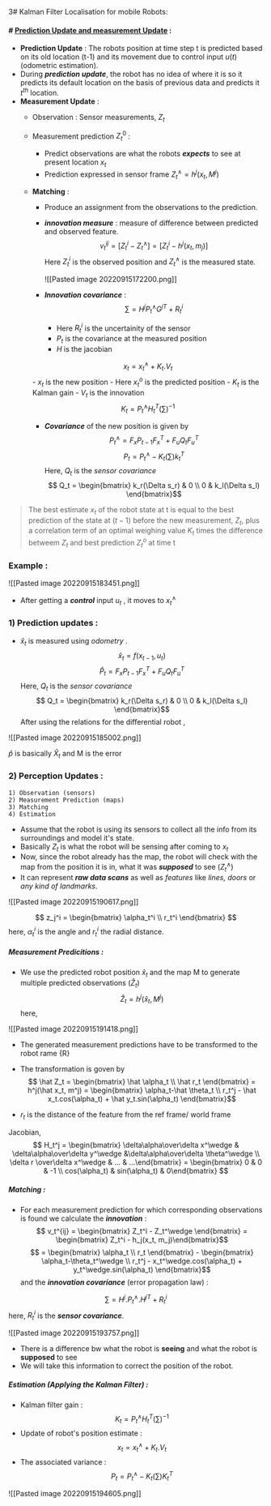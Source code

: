 3# Kalman Filter Localisation for mobile Robots:

#### # <u>Prediction Update and measurement Update</u> :

- **Prediction Update** : The robots position at time step t is predicted based on its old location (t-1) and its movement due to control input ${u(t)}$ (odometric estimation). 
- During ***prediction update***, the robot has no idea of where it is so it predicts its default location on the basis of previous data and predicts it ${t^{th}}$ location. 
- **Measurement Update** : 
	- Observation :  Sensor measurements, ${Z_t}$
	- Measurement prediction ${Z_t^0}$  : 
		- Predict observations are what the robots ***expects*** to see at present location ${x_t}$
		- Prediction expressed in sensor frame ${Z_t^\wedge = h^j(x_t, M^j)}$ 
	- **Matching** : 
		- Produce an assignment from the observations to the prediction.
		- ***innovation measure*** : measure of difference between predicted and observed feature.
		$$ v^{ij}_t = [Z_t^i-Z_t^\wedge] = [Z_t^i - h^j(x_t, m_j)]$$
			Here ${Z_t^i}$ is the observed position and ${Z_t^\wedge}$ is the measured state.
			
			![[Pasted image 20220915172200.png]]

		- ***Innovation covariance*** :
										$$ \sum = H^jP_t^\wedge G^{jT} + R_t^i$$
			- Here ${R_t^i}$ is the uncertainity of the sensor 
			- ${P_t}$ is the covariance at the measured position
			- ${H}$ is the jacobian 

		$$ x_t = x_t^\wedge + K_t.V_t$$
			- ${x_t}$ is the new position
			- Here ${x_t^o}$ is the predicted position
			- ${K_t}$ is the Kalman gain
			- ${V_t}$ is the innovation
		$$ K_t =P_t^\wedge H_t^T(\sum)^{-1} $$
		-  ***Covariance*** of the new position is given by 
			$$ P_t^\wedge = F_xP_{t-1}F_x^T + F_uQ_tF_u^T$$
			$$ P_t = P_t^\wedge - K_t(\sum)k_t^T$$
 			Here, ${Q_t}$ is the *sensor covariance*
			$$ Q_t = \begin{bmatrix} 
			k_r(\Delta s_r) & 0 \\ 0 & k_l(\Delta s_l) \end{bmatrix}$$ 
> The best estimate ${x_t}$ of the robot state at t is equal to the best prediction of the state at ${(t-1)}$ before the new measurement, ${Z_t}$, plus a correlation term of an optimal weighing value ${K_t}$ times the difference betweem ${Z_t}$ and best prediction ${Z_t^o}$ at time t

### Example : 

![[Pasted image 20220915183451.png]]

- After getting a ***control*** input ${u_t}$ , it moves to ${x_t^\wedge}$ 

### 1) Prediction updates :

- ${\hat x_t }$ is measured using *odometry* .
	$$ \hat x_t = f(x_{t-1}, u_t) $$
				$$ \hat P_t = F_xP_{t-1}F_x^T + F_uQ_tF_u^T$$
Here, ${Q_t}$ is the *sensor covariance*
			$$ Q_t = \begin{bmatrix} 
			k_r(\Delta s_r) & 0 \\ 0 & k_l(\Delta s_l) \end{bmatrix}$$
After using the relations for the differential robot , 

![[Pasted image 20220915185002.png]]

${\hat p}$ is basically ${\hat X_t}$ and M is the error 

### 2) Perception Updates :
	1) Observation (sensors)
	2) Measurement Prediction (maps)
	3) Matching
	4) Estimation

- Assume that the robot is using its sensors to collect all the info from its surroundings and model it's state.
- Basically ${Z_t}$ is what the robot will be sensing after coming to ${x_t}$
- Now, since the robot already has the map, the robot will check with the map from the position it is in, what it was ***supposed*** to see (${Z_t^\wedge}$)
- It can represent ***raw data scans*** as well as *features* like *lines, doors* or *any kind of landmarks*. 

![[Pasted image 20220915190617.png]]

$$ z_j^i = \begin{bmatrix} \alpha_t^i \\ r_t^i \end{bmatrix} $$
here, ${\alpha_t^i}$ is the angle and ${r_t^i}$ the radial distance.

##### Measurement Predicitions :

- We use the predicted robot position ${\hat x_t}$ and the map M to generate multiple predicted observations (${\hat Z_t}$)
$$ \hat Z_t = h^j(\hat x_t, M^j)$$
here, 

![[Pasted image 20220915191418.png]]

- The generated measurement predictions have to be transformed to the robot rame {R}
- The transformation is goven by 
$$ \hat Z_t = \begin{bmatrix} \hat \alpha_t \\ \hat r_t \end{bmatrix} = h^j(\hat x_t, m^j) = \begin{bmatrix}
\alpha_t-\hat \theta_t \\ r_t^j - \hat x_t.cos(\alpha_t) + \hat y_t.sin(\alpha_t) \end{bmatrix}$$

- ${r_t}$ is the distance of the feature from the ref frame/ world frame

Jacobian, 
$$ H_t^j = \begin{bmatrix} \delta\alpha\over\delta x^\wedge & \delta\alpha\over\delta y^\wedge &\delta\alpha\over\delta \theta^\wedge \\
\delta r \over\delta x^\wedge & ... & ...\end{bmatrix}  = \begin{bmatrix} 0 & 0 & -1 \\ cos(\alpha_t) & sin(\alpha_t) & 0\end{bmatrix} $$


##### Matching :
- For each measurement prediction for which corresponding observations is found we calculate the ***innovation*** :
	$$ v_t^{ij} = \begin{bmatrix} Z_t^i - Z_t^\wedge \end{bmatrix} = \begin{bmatrix} Z_t^i - h_j(x_t, m_j)\end{bmatrix}$$
	$$ = \begin{bmatrix} \alpha_t \\ r_t \end{bmatrix} - \begin{bmatrix}
\alpha_t-\theta_t^\wedge \\ r_t^j - x_t^\wedge.cos(\alpha_t) + y_t^\wedge.sin(\alpha_t) \end{bmatrix}$$
and the ***innovation covariance*** (error propagation law) : 

$$ \sum = H^j.P_t^\wedge.H^{jT} + R_t^i$$
here, ${R_t^i}$ is the ***sensor covariance***. 


![[Pasted image 20220915193757.png]]

- There is a difference bw what the robot is **seeing** and what the robot is **supposed** to see
- We will take this information to correct the position of the robot. 


##### Estimation (Applying the Kalman Filter) :

- Kalman filter gain : 
	$$ K_t =P_t^\wedge H_t^T(\sum)^{-1} $$
- Update of robot's position estimate : 
	$$ x_t = x_t^\wedge + K_t.V_t$$
- The associated variance :
	$$ P_t = P_t^\wedge - K_t(\sum)K_t^T$$
	
![[Pasted image 20220915194605.png]]




	   

